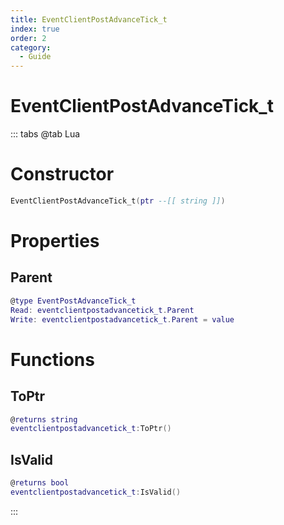 ```yaml
---
title: EventClientPostAdvanceTick_t
index: true
order: 2
category:
  - Guide
---
```


# EventClientPostAdvanceTick_t

::: tabs
@tab Lua
# Constructor
```lua
EventClientPostAdvanceTick_t(ptr --[[ string ]])
```
# Properties
## Parent 
```lua
@type EventPostAdvanceTick_t
Read: eventclientpostadvancetick_t.Parent
Write: eventclientpostadvancetick_t.Parent = value
```
# Functions
## ToPtr
```lua
@returns string
eventclientpostadvancetick_t:ToPtr()
```
## IsValid
```lua
@returns bool
eventclientpostadvancetick_t:IsValid()
```

:::
